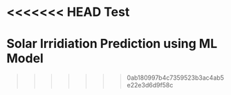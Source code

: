<<<<<<< HEAD
Test
=======
# Solar Irridiation Prediction using ML Model

>>>>>>> 0ab180997b4c7359523b3ac4ab5e22e3d6d9f58c
